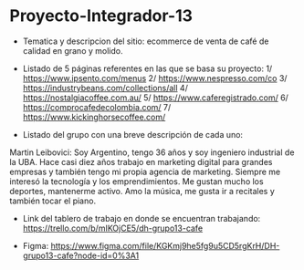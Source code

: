# Proyecto-Integrador-13

- Tematica y descripcion del sitio: ecommerce de venta de café de calidad en grano y molido.

- Listado de 5 páginas referentes en las que se basa su proyecto:
1/ https://www.ipsento.com/menus
2/ https://www.nespresso.com/co
3/ https://industrybeans.com/collections/all
4/ https://nostalgiacoffee.com.au/
5/ https://www.caferegistrado.com/
6/ https://comprocafedecolombia.com/
7/ https://www.kickinghorsecoffee.com/


- Listado del grupo con una breve descripción de cada uno:

Martin Leibovici: Soy Argentino, tengo 36 años y soy ingeniero industrial de la UBA. Hace casi diez años trabajo en marketing digital para grandes empresas y también tengo mi propia agencia de marketing. Siempre me interesó la tecnología y los emprendimientos. Me gustan mucho los deportes, mantenerme activo. Amo la música, me gusta ir a recitales y también tocar el piano.






- Link del tablero de trabajo en donde se encuentran trabajando: https://trello.com/b/mIKOjCE5/dh-grupo13-cafe

- Figma: https://www.figma.com/file/KGKmj9he5fg9u5CD5rgKrH/DH-grupo13-cafe?node-id=0%3A1
